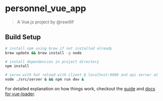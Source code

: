 # personnel_vue_app

> A Vue.js project by @rswillif

## Build Setup

``` bash
# install npm using brew if not installed already
brew update && brew install -g node

# install dependencies in project directory
npm install

# serve with hot reload with client @ localhost:8080 and api server at localhost:8081
node ./src/server & && npm run dev &
```

For detailed explanation on how things work, checkout the [guide](http://vuejs-templates.github.io/webpack/) and [docs for vue-loader](http://vuejs.github.io/vue-loader).
